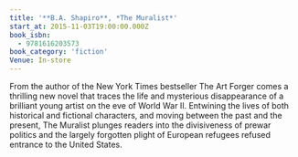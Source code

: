 ```yaml
---
title: '**B.A. Shapiro**, *The Muralist*'
start_at: 2015-11-03T19:00:00.000Z
book_isbn:
  - 9781616203573
book_category: 'fiction'
Venue: In-store
---
```

From the author of the New York Times bestseller The Art Forger comes a thrilling new novel that traces the life and mysterious disappearance of a brilliant young artist on the eve of World War II. Entwining the lives of both historical and fictional characters, and moving between the past and the present, The Muralist plunges readers into the divisiveness of prewar politics and the largely forgotten plight of European refugees refused entrance to the United States.